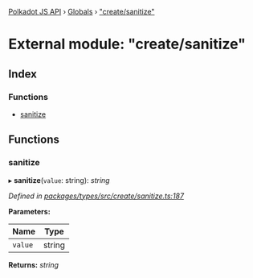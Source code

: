 [Polkadot JS API](../README.md) › [Globals](../globals.md) › ["create/sanitize"](_create_sanitize_.md)

# External module: "create/sanitize"

## Index

### Functions

* [sanitize](_create_sanitize_.md#sanitize)

## Functions

###  sanitize

▸ **sanitize**(`value`: string): *string*

*Defined in [packages/types/src/create/sanitize.ts:187](https://github.com/polkadot-js/api/blob/4a1e504ca2/packages/types/src/create/sanitize.ts#L187)*

**Parameters:**

Name | Type |
------ | ------ |
`value` | string |

**Returns:** *string*
